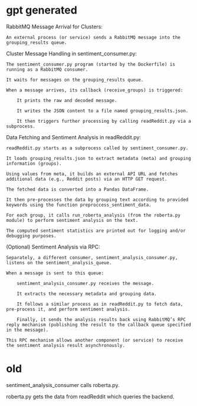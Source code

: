 # gpt generated

RabbitMQ Message Arrival for Clusters:

    An external process (or service) sends a RabbitMQ message into the grouping_results queue.

Cluster Message Handling in sentiment_consumer.py:

    The sentiment_consumer.py program (started by the Dockerfile) is running as a RabbitMQ consumer.

    It waits for messages on the grouping_results queue.

    When a message arrives, its callback (receive_groups) is triggered:

        It prints the raw and decoded message.

        It writes the JSON content to a file named grouping_results.json.

        It then triggers further processing by calling readReddit.py via a subprocess.

Data Fetching and Sentiment Analysis in readReddit.py:

    readReddit.py starts as a subprocess called by sentiment_consumer.py.

    It loads grouping_results.json to extract metadata (meta) and grouping information (groups).

    Using values from meta, it builds an external API URL and fetches additional data (e.g., Reddit posts) via an HTTP GET request.

    The fetched data is converted into a Pandas DataFrame.

    It then pre-processes the data by grouping text according to provided keywords using the function preproccess_sentiment_data.

    For each group, it calls run_roberta_analysis (from the roberta.py module) to perform sentiment analysis on the text.

    The computed sentiment statistics are printed out for logging and/or debugging purposes.

(Optional) Sentiment Analysis via RPC:

    Separately, a different consumer, sentiment_analysis_consumer.py, listens on the sentiment_analysis_queue.

    When a message is sent to this queue:

        sentiment_analysis_consumer.py receives the message.

        It extracts the necessary metadata and grouping data.

        It follows a similar process as in readReddit.py to fetch data, pre-process it, and perform sentiment analysis.

        Finally, it sends the analysis results back using RabbitMQ’s RPC reply mechanism (publishing the result to the callback queue specified in the message).

    This RPC mechanism allows another component (or service) to receive the sentiment analysis result asynchronously.

# old

sentiment_analysis_consumer calls roberta.py.

roberta.py gets the data from readReddit which queries the backend.
